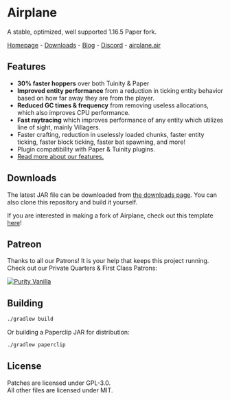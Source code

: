 <!-- Variables -->
[home]: https://airplane.gg
[blog]: https://blog.airplane.gg
[downloads]: https://dl.airplane.gg
[about]: https://blog.airplane.gg/about/
[discord]: https://discord.gg/63dDSReB7j
[purity]: https://www.purityvanilla.com
[patreon]: https://www.patreon.com/airplane
[fork]: https://github.com/TECHNOVE/MyAirplaneFork
[wiki]: https://github.com/TECHNOVE/Airplane/wiki

# Airplane
A stable, optimized, well supported 1.16.5 Paper fork.

[Homepage][home] - [Downloads][downloads] - [Blog][blog] - [Discord][discord] - [airplane.air][wiki]

## Features

- **30% faster hoppers** over both Tuinity & Paper
- **Improved entity performance** from a reduction in ticking entity behavior based on how far away they are from the player.
- **Reduced GC times & frequency** from removing useless allocations, which also improves CPU performance.
- **Fast raytracing** which improves performance of any entity which utilizes line of sight, mainly Villagers.
- Faster crafting, reduction in uselessly loaded chunks, faster entity ticking, faster block ticking, faster bat spawning, and more!
- Plugin compatibility with Paper & Tuinity plugins.
- [Read more about our features.][about]

## Downloads
The latest JAR file can be downloaded from [the downloads page][downloads]. You can also clone this repository and build it yourself.

If you are interested in making a fork of Airplane, check out this template [here][fork]!

## Patreon

Thanks to all our Patrons! It is your help that keeps this project running. Check out our Private Quarters & First Class Patrons:

[![Purity Vanilla](https://i.imgur.com/SC88aEg.png)][purity]

## Building

```bash
./gradlew build
```

Or building a Paperclip JAR for distribution:

```bash
./gradlew paperclip
```

## License
Patches are licensed under GPL-3.0.  
All other files are licensed under MIT.

